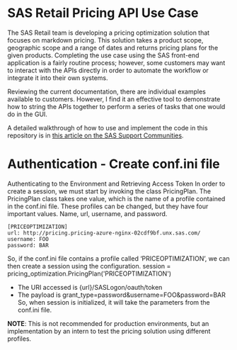# SAS Retail Pricing API Use Case
The SAS Retail team is developing a pricing optimization solution that focuses on markdown pricing. This solution takes a product scope, geographic scope and a range of dates and returns pricing plans for the given products. Completing the use case using the SAS front-end application is a fairly routine process; however, some customers may want to interact with the APIs directly in order to automate the workflow or integrate it into their own systems.

Reviewing the current documentation, there are individual examples available to customers. However, I find it an effective tool to demonstrate how to string the APIs together to perform a series of tasks that one would do in the GUI.

A detailed walkthrough of how to use and implement the code in this repository is in [this article on the SAS Support Communities](https://communities.sas.com/t5/SAS-Communities-Library/SAS-Retail-Pricing-API-Use-Case/ta-p/823520
).

# Authentication - Create conf.ini file
Authenticating to the Environment and Retrieving Access Token
In order to create a session, we must start by invoking the class PricingPlan. The PricingPlan class takes one value, which is the name of a profile contained in the conf.ini file. These profiles can be changed, but they have four important values. Name, url, username, and password.
```
[PRICEOPTIMIZATION]
url: http://pricing.pricing-azure-nginx-02cdf9bf.unx.sas.com/
username: FOO
password: BAR
```
So, if the conf.ini file contains a profile called ‘PRICEOPTIMIZATION’, we can then create a session using the configuration.
session = pricing_optimization.PricingPlan('PRICEOPTIMIZATION')
- The URI accessed is {url}/SASLogon/oauth/token
- The payload is grant_type=password&username=FOO&password=BAR
So, when session is initialized, it will take the parameters from the conf.ini file.

**NOTE**: This is not recommended for production environments, but an implementation by an intern to test the pricing solution using different profiles.
